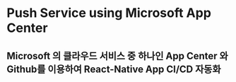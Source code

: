 # Push Service using Microsoft App Center
## Microsoft 의 클라우드 서비스 중 하나인 App Center 와 Github를 이용하여 React-Native App CI/CD 자동화
